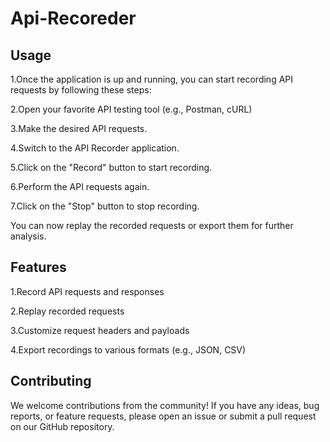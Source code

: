 # Api-Recoreder
## Usage
1.Once the application is up and running, you can start recording API requests by following these steps:

2.Open your favorite API testing tool (e.g., Postman, cURL)

3.Make the desired API requests.

4.Switch to the API Recorder application.

5.Click on the "Record" button to start recording.

6.Perform the API requests again.

7.Click on the "Stop" button to stop recording.

You can now replay the recorded requests or export them for further analysis.
## Features 
1.Record API requests and responses

2.Replay recorded requests

3.Customize request headers and payloads

4.Export recordings to various formats (e.g., JSON, CSV)

## Contributing
We welcome contributions from the community! If you have any ideas, bug reports, or feature requests, please open an issue or submit a pull request on our GitHub repository.
